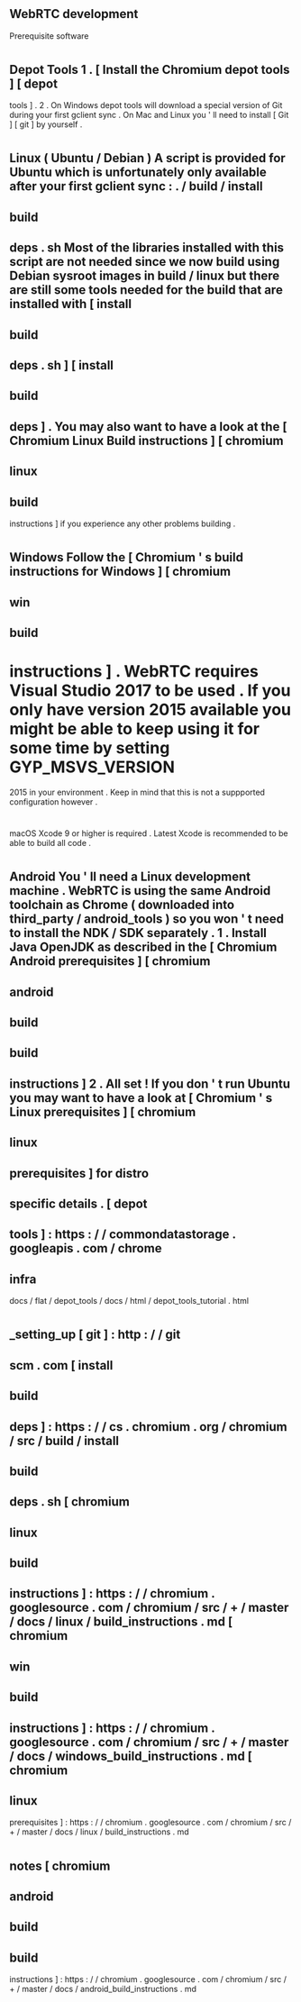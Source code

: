 #
WebRTC
development
-
Prerequisite
software
#
#
Depot
Tools
1
.
[
Install
the
Chromium
depot
tools
]
[
depot
-
tools
]
.
2
.
On
Windows
depot
tools
will
download
a
special
version
of
Git
during
your
first
gclient
sync
.
On
Mac
and
Linux
you
'
ll
need
to
install
[
Git
]
[
git
]
by
yourself
.
#
#
Linux
(
Ubuntu
/
Debian
)
A
script
is
provided
for
Ubuntu
which
is
unfortunately
only
available
after
your
first
gclient
sync
:
.
/
build
/
install
-
build
-
deps
.
sh
Most
of
the
libraries
installed
with
this
script
are
not
needed
since
we
now
build
using
Debian
sysroot
images
in
build
/
linux
but
there
are
still
some
tools
needed
for
the
build
that
are
installed
with
[
install
-
build
-
deps
.
sh
]
[
install
-
build
-
deps
]
.
You
may
also
want
to
have
a
look
at
the
[
Chromium
Linux
Build
instructions
]
[
chromium
-
linux
-
build
-
instructions
]
if
you
experience
any
other
problems
building
.
#
#
Windows
Follow
the
[
Chromium
'
s
build
instructions
for
Windows
]
[
chromium
-
win
-
build
-
instructions
]
.
WebRTC
requires
Visual
Studio
2017
to
be
used
.
If
you
only
have
version
2015
available
you
might
be
able
to
keep
using
it
for
some
time
by
setting
GYP_MSVS_VERSION
=
2015
in
your
environment
.
Keep
in
mind
that
this
is
not
a
suppported
configuration
however
.
#
#
macOS
Xcode
9
or
higher
is
required
.
Latest
Xcode
is
recommended
to
be
able
to
build
all
code
.
#
#
Android
You
'
ll
need
a
Linux
development
machine
.
WebRTC
is
using
the
same
Android
toolchain
as
Chrome
(
downloaded
into
third_party
/
android_tools
)
so
you
won
'
t
need
to
install
the
NDK
/
SDK
separately
.
1
.
Install
Java
OpenJDK
as
described
in
the
[
Chromium
Android
prerequisites
]
[
chromium
-
android
-
build
-
build
-
instructions
]
2
.
All
set
!
If
you
don
'
t
run
Ubuntu
you
may
want
to
have
a
look
at
[
Chromium
'
s
Linux
prerequisites
]
[
chromium
-
linux
-
prerequisites
]
for
distro
-
specific
details
.
[
depot
-
tools
]
:
https
:
/
/
commondatastorage
.
googleapis
.
com
/
chrome
-
infra
-
docs
/
flat
/
depot_tools
/
docs
/
html
/
depot_tools_tutorial
.
html
#
_setting_up
[
git
]
:
http
:
/
/
git
-
scm
.
com
[
install
-
build
-
deps
]
:
https
:
/
/
cs
.
chromium
.
org
/
chromium
/
src
/
build
/
install
-
build
-
deps
.
sh
[
chromium
-
linux
-
build
-
instructions
]
:
https
:
/
/
chromium
.
googlesource
.
com
/
chromium
/
src
/
+
/
master
/
docs
/
linux
/
build_instructions
.
md
[
chromium
-
win
-
build
-
instructions
]
:
https
:
/
/
chromium
.
googlesource
.
com
/
chromium
/
src
/
+
/
master
/
docs
/
windows_build_instructions
.
md
[
chromium
-
linux
-
prerequisites
]
:
https
:
/
/
chromium
.
googlesource
.
com
/
chromium
/
src
/
+
/
master
/
docs
/
linux
/
build_instructions
.
md
#
notes
[
chromium
-
android
-
build
-
build
-
instructions
]
:
https
:
/
/
chromium
.
googlesource
.
com
/
chromium
/
src
/
+
/
master
/
docs
/
android_build_instructions
.
md

